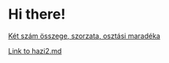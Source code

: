 # Hi there!

[Két szám összege, szorzata, osztási maradéka](#!/'hazi1')

[Link to hazi2.md](#!/hazi2)